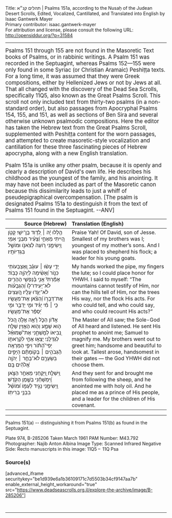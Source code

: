 <html>
<head></head>
<body>
Title: תהלים קנ״א | Psalms 151a, according to the Nusaḥ of the Judean Desert Scrolls, Edited, Vocalized, Cantillated, and Translated into English by Isaac Gantwerk Mayer<br />
Primary contributor: isaac.gantwerk-mayer<br />
For attribution and license, please consult the following URL: <a href="http://opensiddur.org/?p=31584">http://opensiddur.org/?p=31584</a>
<p />
<hr />

<div class="english" style="font-size: 1.2em;">
Psalms 151 through 155 are not found in the Masoretic Text books of Psalms, or in rabbinic writings. A Psalm 151 was recorded in the Septuagint, whereas Psalms 152—155 were only found in some Syriac (or Christian Aramaic) Peshiṭṭa texts. For a long time, it was assumed that they were Greek compositions, either by Hellenized Jews or not by Jews at all. That all changed with the discovery of the Dead Sea Scrolls, specifically 11Q5, also known as the Great Psalms Scroll. This scroll not only included text from thirty-two psalms (in a non-standard order), but also passages from Apocryphal Psalms 154, 155, and 151, as well as sections of Ben Sira and several otherwise unknown psalmodic compositions. Here the editor has taken the Hebrew text from the Great Psalms Scroll, supplemented with Peshiṭṭa content for the worn passages, and attempted to create masoretic-style vocalization and cantillation for these three fascinating pieces of Hebrew apocrypha, along with a new English translation.

Psalm 151a is unlike any other psalm, because it is openly and clearly a description of David's own life. He describes his childhood as the youngest of the family, and his anointing. It may have not been included as part of the Masoretic canon because this dissimilarity leads to just a whiff of pseudepigraphical overcompensation. [The psalm is designated Psalms 151a to destinguish it from the text of Psalms 151 found in the Septuagint. --ANV]
</div>

<table style="margin-left: auto;margin-right: auto;" class="draggable">
<thead><tr><th id="x" style="text-align: right;">Source (Hebrew)</th><th style="text-align: left;">Translation (English)</th></tr></thead>
<tbody>
<tr><td style="vertical-align:top;">
<div class="liturgy"><span lang="he">
הַ֥לְלוּ יָ֨הּ ׀ 
לְ֭דָוִד בֶּן־יִשַֽׁי׃
קָטֹ֣ן הָ֭יִיתִי מֵאֶחַ֑י
וְ֝צָעִ֗יר מִבְּנֵ֣י אִמִּֽי׃
וַֽיְשִׂימֵ֣נִי ר֭וֹעֶה לְצֹאנֹ֑ו
וּמוֹשֵׁ֣ל בִּגְדִיּוֹתָֽיו׃
</span></div></td>
 
<td style="vertical-align:top;">
<div class="english">
Praise Yah! 
Of David, son of Jesse. 
Smallest of my brothers was I;
youngest of my mother’s sons. 
And I was placed to shepherd his flock;
a leader for his young goats. 
</div></td></tr>


<tr><td style="vertical-align:top;">
<div class="liturgy"><span lang="he">
יָדַ֤י עָשׂ֨וּ ׀ עוּגָ֗ב
וְ֭אֶצְבְּעוֹתַי כִּנ֑וֹר
וְ֝אָשִׂ֗ימָה לַיְהֹוָ֣ה כָּבֽוֹד׃
אָמַ֘רְתִּי֘ אֲנִ֢י בְּ֫נַפְשִׁ֥י
הֶהָרִ֣ים לֹא־יָעִידוּ־ל֑וֹ
וְ֝הַגְּבָע֗וֹת לֹא־יַגִּ֣דוּ עָלָֽיו׃
הָ֭עֵצִים אֶת־דְּבָר֑וֹ
וְ֝הַצֹּ֗אן אֶת־מַעֲשָֽׂיו׃
כִּ֤י ׀ מִ֬י יַגִּ֗יד וּמִ֣י יְדַבֵּ֑ר
וּמִ֣י יְ֝סַפֵּ֗ר אֶת־מַעֲשָֽׂיו׃
</span></div></td>
 
<td style="vertical-align:top;">
<div class="english">
My hands worked the pipe, 
my fingers the lute;
so I could place honor for YHWH.
I said to myself:
“The mountains cannot testify of Him,
nor can the hills tell of Him,
nor the trees His way,
nor the flock His acts.
For who could tell, and who could say,
and who could recount His acts?”
</div></td></tr>


<tr><td style="vertical-align:top;">
<div class="liturgy"><span lang="he">
אֲד֘וֹן הַכְֹּ֢ל רָ֫אָ֥ה
אֱלֹ֣הַ הַ֭כֹּל ה֣וּא שָׁמַ֑ע וְה֖וּא הֶאֱזִֽין׃
שָׁלַ֣ח נְ֭בִיאוֹ לְמׇשְׁחֵ֑נִי
אֶת־שְׁ֝מוּאֵ֗ל לְגַדְּלֵֽנִי׃
יָצְא֣וּ אֶחַ֣י לִקְרָאת֑וֹ
יְפֵי־הַ֝תּ֗וֹר וִיפֵ֣י הַמַּרְאֶֽה׃
הַ֘גְּבֹהִ֤ים ׀ בְּקוֹמָתָ֗ם הַיָּפִ֣ים בִּשְׂעָרָ֑ם
לֹא־בָּחַ֤ר ׀ יְהֹוָ֥ה אֱ֝לֹהִ֗ים בָּֽם׃
</span></div></td>
 
<td style="vertical-align:top;">
<div class="english">
The Master of All saw;
the Sole-God of All heard and listened.
He sent His prophet to anoint me;
Samuel to magnify me.
My brothers went out to greet him;
handsome and beautiful to look at.
Tallest arose, handsomest in their gates —
the God YHWH did not choose them.
</div></td></tr>


<tr><td style="vertical-align:top;">
<div class="liturgy"><span lang="he">
וַֽיִּשְׁלַ֣ח וַ֭יִּקָּחֵנִי 
מֵאַחַ֣ר הַצֹּ֑אן
וַֽ֝יִּמְשָׁחֵ֗נִי 
בְּשֶׁ֣מֶן הַקֹּֽדֶשׁ׃
וַֽיְשִׂימֵ֣נִי 
נָגִ֣יד לְעַמּ֑וֹ
וּ֝מוֹשֵׁ֗ל 
בִּבְנֵ֣י בְּרִיתֽוֹ׃
</span></div></td>
 
<td style="vertical-align:top;">
<div class="english">
And they sent for and brought me 
from following the sheep,
and he anointed me 
with holy oil.
And he placed me 
as a prince of His people,
and a leader 
for the children of His covenant.
</div></td></tr>
</tbody></table>

<hr />

Psalms 151(a) -- distinguishing it from Psalms 151(b) as found in the Septuagint.

Plate 974, B-285206 Taken March 1961
PAM Number: M43.792
Photographer: Najib Anton Albina
Image Type: Scanned Infrared Negative
Side: Recto
manuscripts in this image: 11Q5 –  11Q Psa

<h3>Source(s)</h3>

[advanced_iframe securitykey="be1d939e6a1b36109171c7d5503b34cf9147aa7b" enable_external_height_workaround="true" src="https://www.deadseascrolls.org.il/explore-the-archive/image/B-285206"]

&nbsp;

<hr />

&nbsp;
</body>
</html>